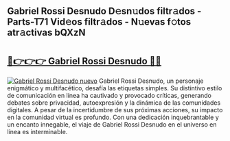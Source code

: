## Gabriel Rossi Desnudo D𝚎sn𝚞dos filtr𝚊dos - Parts-T71 Vid𝚎os filtr𝚊dos - N𝚞evas f𝚘tos atr𝚊ctivas bQXzN

# <h2><a href="http://mb4wvg.tromn.icu/?c=Gabriel+Rossi+Desnudo">🔗👉👉👉 Gabriel Rossi Desnudo 🔗🔗</a></h2>

[![Gabriel Rossi Desnudo nuevo](https://i.imgur.com/pEAQMta.gif)](http://mb4wvg.tromn.icu/?c=Gabriel+Rossi+Desnudo)
Gabriel Rossi Desnudo, un personaje enigmático y multifacético, desafía las etiquetas simples. Su distintivo estilo de comunicación en línea ha cautivado y provocado críticas, generando debates sobre privacidad, autoexpresión y la dinámica de las comunidades digitales. A pesar de la incertidumbre de sus próximas acciones, su impacto en la comunidad virtual es profundo. Con una dedicación inquebrantable y un encanto innegable, el viaje de Gabriel Rossi Desnudo en el universo en línea es interminable.
